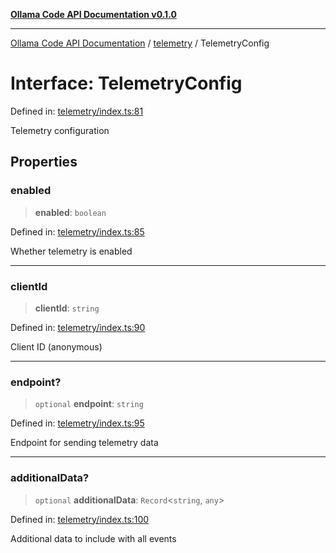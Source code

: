 [**Ollama Code API Documentation v0.1.0**](../../README.md)

***

[Ollama Code API Documentation](../../modules.md) / [telemetry](../README.md) / TelemetryConfig

# Interface: TelemetryConfig

Defined in: [telemetry/index.ts:81](https://github.com/erichchampion/ollama-code/blob/d3714fddada0e31a207f4ac11b8476937193173b/ollama-code/src/telemetry/index.ts#L81)

Telemetry configuration

## Properties

### enabled

> **enabled**: `boolean`

Defined in: [telemetry/index.ts:85](https://github.com/erichchampion/ollama-code/blob/d3714fddada0e31a207f4ac11b8476937193173b/ollama-code/src/telemetry/index.ts#L85)

Whether telemetry is enabled

***

### clientId

> **clientId**: `string`

Defined in: [telemetry/index.ts:90](https://github.com/erichchampion/ollama-code/blob/d3714fddada0e31a207f4ac11b8476937193173b/ollama-code/src/telemetry/index.ts#L90)

Client ID (anonymous)

***

### endpoint?

> `optional` **endpoint**: `string`

Defined in: [telemetry/index.ts:95](https://github.com/erichchampion/ollama-code/blob/d3714fddada0e31a207f4ac11b8476937193173b/ollama-code/src/telemetry/index.ts#L95)

Endpoint for sending telemetry data

***

### additionalData?

> `optional` **additionalData**: `Record`\<`string`, `any`\>

Defined in: [telemetry/index.ts:100](https://github.com/erichchampion/ollama-code/blob/d3714fddada0e31a207f4ac11b8476937193173b/ollama-code/src/telemetry/index.ts#L100)

Additional data to include with all events
